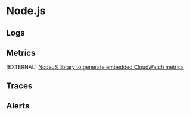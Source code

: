 # Node.js

## Logs

## Metrics
[EXTERNAL] [NodeJS library to generate embedded CloudWatch metrics](https://observability.workshop.aws/en/emf.html)

## Traces

## Alerts
